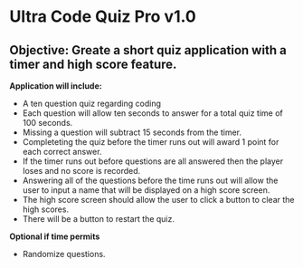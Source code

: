 # Ultra Code Quiz Pro v1.0

## Objective: Greate a short quiz application with a timer and high score feature. 

**Application will include:**
- A ten question quiz regarding coding
- Each question will allow ten seconds to answer for a total quiz time of 100 seconds.
- Missing a question will subtract 15 seconds from the timer.
- Completeting the quiz before the timer runs out will award 1 point for each correct answer.
- If the timer runs out before questions are all answered then the player loses and no score is recorded.
- Answering all of the questions before the time runs out will allow the user to input a name that will be displayed on a high score screen.
- The high score screen should allow the user to click a button to clear the high scores.
- There will be a button to restart the quiz.

**Optional if time permits**
- Randomize questions.

